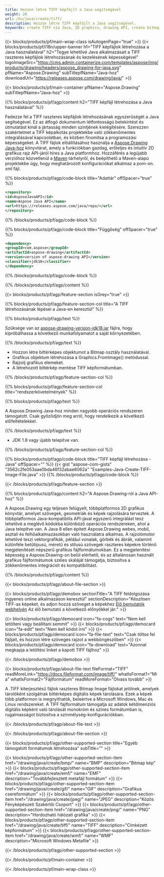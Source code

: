 ```yaml
---
title: Hozzon létre TIFF képfájlt a Java segítségével
weight: 20
url: /hu/java/create/tiff/
description: Hozzon létre TIFF képfájlt a Java segítségével.
keywords: create TIFF via Java, 2D graphics, drawing API, create bitmap in Java, Drawing Java-hoz, save bitmap, save TIFF image, cross-platform 2D graphic library, Bitmap class, vector graphics drawing, draw text, rendering raster images, TIFF image file
---
```


{{< blocks/products/pf/main-wrap-class isAutogenPage="true" >}}
{{< blocks/products/pf/i18n/upper-banner h1="TIFF képfájlok létrehozása a Java használatával" h2="Tegye lehetővé Java alkalmazásait a TIFF raszteres képfájlok létrehozásának és kezelésének képességével" logoImageSrc="https://cms.admin.containerize.com/templates/aspose/img/products/drawing/headers/aspose_drawing-for-java.svg" pfName="Aspose.Drawing" subTitlepfName="Java-hoz" downloadUrl="https://releases.aspose.com/drawing/java/" >}}

{{< blocks/products/pf/main-container pfName="Aspose.Drawing" subTitlepfName="Java-hoz" >}}


{{% blocks/products/pf/agp/content h2="TIFF képfájl létrehozása a Java használatával" %}}

Fedezze fel a TIFF raszteres képfájlok létrehozásának egyszerűségét a Java segítségével. Ez az átfogó dokumentum létfontosságú betekintést és útmutatást kínál a jártasság minden szintjének kielégítésére. Szerezzen szakértelmet a TIFF képalkotás projektekbe való zökkenőmentes integrálásával kapcsolatban, és közben finomítsa a programozási képességeket. A TIFF fájlok előállításához használja a [Aspose.Drawing Java-hoz](https://products.aspose.com/drawing/java) könyvtárat, amely a funkciókban gazdag, erőteljes és intuitív 2D grafikus rajz API-járól híres a Java platformhoz. Hozzáférés a legújabb verzióhoz közvetlenül a [Maven](https://releases.aspose.com/java/repo/com/aspose/aspose-drawing/) tárhelyről, és beépíthető a Maven-alapú projektekbe úgy, hogy meghatározott konfigurációkat alkalmaz a pom-on. xml fájl.

{{% blocks/products/pf/agp/code-block title="Adattár" offSpacer="true" %}}

```xml
<repository>
<id>AsposeJavaAPI</id>
<name>Aspose Java API</name>
<url>https://releases.aspose.com/java/repo/</url>
</repository>
```

{{% /blocks/products/pf/agp/code-block %}}

{{% blocks/products/pf/agp/code-block title="Függőség" offSpacer="true" %}}

```xml
<dependency>
<groupId>com.aspose</groupId>
<artifactId>aspose-drawing</artifactId>
<version>version of aspose-drawing API</version>
<classifier>jdk18</classifier>
</dependency>
```

{{% /blocks/products/pf/agp/code-block %}}

{{% /blocks/products/pf/agp/content %}}


{{< blocks/products/pf/agp/feature-section isGrey="true" >}}

{{% blocks/products/pf/agp/feature-section-col title="A TIFF létrehozásának lépései a Java-en keresztül" %}}

{{% blocks/products/pf/agp/text %}}

Szüksége van az [aspose-drawing-version-jdk18.jar](https://releases.aspose.com/drawing/java/) fájlra, hogy kipróbálhassa a következő munkafolyamatot a saját környezetében.

{{% /blocks/products/pf/agp/text %}}

+ Hozzon létre bittérképes objektumot a Bitmap osztály használatával.
+ Grafikus objektum létrehozása a Graphics.FromImage() metódussal.
+ Rajzolj grafikus elemeket.
+ A létrehozott bittérkép mentése TIFF képformátumban.

{{% /blocks/products/pf/agp/feature-section-col %}}

{{% blocks/products/pf/agp/feature-section-col title="rendszerkövetelmények" %}}

{{% blocks/products/pf/agp/text %}}

A Aspose.Drawing Java-hoz minden nagyobb operációs rendszeren támogatott. Csak győződjön meg arról, hogy rendelkezik a következő előfeltételekkel.

{{% /blocks/products/pf/agp/text %}}

- JDK 1.8 vagy újabb telepítve van.

{{% /blocks/products/pf/agp/feature-section-col %}}

{{% blocks/products/pf/agp/code-block title="TIFF képfájl létrehozása - Java" offSpacer="" %}}
{{< gist "aspose-com-gists" "3562c2fe053aae0bda46f32abae6062a" "Examples-Java-Create-TIFF-Image-File.java" >}}
{{% /blocks/products/pf/agp/code-block %}}

{{< /blocks/products/pf/agp/feature-section >}}


<!-- aboutfile Starts -->

{{% blocks/products/pf/agp/content h2="A Aspose.Drawing-ról a Java API-hoz" %}}

A Aspose.Drawing egy teljesen felügyelt, többplatformos 2D grafikus könyvtár, amelyet szövegek, geometriák és képek rajzolására terveztek. A többplatformos Java-kompatibilis API-jával egyszerű integrálást tesz lehetővé a meglévő kódokba különböző operációs rendszereken, ahol a Java telepítve van. A Java 8 ellen épített Aspose.Drawing webes, mobil, asztali és felhőalkalmazásokban való használatra alkalmas. A rajzolómotor lehetővé teszi vektorgrafikák, például vonalak, görbék és ábrák, valamint különféle betűtípusú, méretű és stílusú szövegek raszteres képekre történő megjelenítését népszerű grafikus fájlformátumokban. Ez a megjelenítési képesség a Aspose.Drawing-on belül elérhető, és az általánosan használt grafikus fájlformátumok széles skáláját támogatja, biztosítva a zökkenőmentes integrációt és kompatibilitást.

{{% /blocks/products/pf/agp/content %}}


{{< blocks/products/pf/agp/about-file-section >}}

{{< blocks/products/pf/agp/demobox sectionTitle="A TIFF feldolgozása ingyenes online alkalmazáson keresztül" sectionDescription="Készítsen TIFF-as képeket, és adjon hozzá szöveget a képekhez [Élő bemutatók webhelyén](https://products.aspose.app/drawing) Az élő bemutató a következő előnyökkel jár:" >}}

{{< blocks/products/pf/agp/democard icon="fa-cogs" text="Nem kell letölteni vagy beállítani semmit" >}}
{{< blocks/products/pf/agp/democard icon="fa-edit" text="Nem kell kódot írni" >}}
{{< blocks/products/pf/agp/democard icon="fa-file-text" text="Csak töltse fel fájljait, és hozzon létre szöveges rajzot a webböngészőben" >}}
{{< blocks/products/pf/agp/democard icon="fa-download" text="Azonnal megkapja a letöltési linket a kapott TIFF fájlhoz" >}}

{{< /blocks/products/pf/agp/demobox >}}

{{< blocks/products/pf/agp/about-file-text fileFormat="TIFF" readMoreLink="https://docs.fileformat.com/image/tiff/" whatIsFormat1="Mi a" whatIsFormat2="Fájlformátum" readMoreFormat="Olvass tovább" >}}

A .TIFF kiterjesztésű fájlok raszteres Bitmap Image fájlokat jelölnek, amelyek tárolóként szolgálnak bittérképes digitális képek tárolására. Ezek a képek több platformon is megnyithatók, beleértve a Microsoft Windows, Mac és Linux rendszereket. A TIFF fájlformátum támogatja az adatok kétdimenziós digitális képként való tárolását monokróm és színes formátumban is, rugalmasságot biztosítva a színmélység-konfigurációkban.

{{< /blocks/products/pf/agp/about-file-text >}}

{{< /blocks/products/pf/agp/about-file-section >}}

<!-- aboutfile Ends -->


{{< blocks/products/pf/agp/other-supported-section title="Egyéb támogatott formátumok létrehozása" subTitle="" >}}

{{< blocks/products/pf/agp/other-supported-section-item href="/drawing/java/create/bmp/" name="BMP" description="Bitmap kép" >}}
{{< blocks/products/pf/agp/other-supported-section-item href="/drawing/java/create/emf/" name="EMF" description="Továbbfejlesztett metafájl formátum" >}}
{{< blocks/products/pf/agp/other-supported-section-item href="/drawing/java/create/gif/" name="GIF" description="Grafikus csereformátum" >}}
{{< blocks/products/pf/agp/other-supported-section-item href="/drawing/java/create/jpeg/" name="JPEG" description="Közös Fényképészeti Szakértői Csoport" >}}
{{< blocks/products/pf/agp/other-supported-section-item href="/drawing/java/create/png/" name="PNG" description="Hordozható hálózati grafika" >}}
{{< blocks/products/pf/agp/other-supported-section-item href="/drawing/java/create/tiff/" name="TIFF" description="Címkézett képformátum" >}}
{{< blocks/products/pf/agp/other-supported-section-item href="/drawing/java/create/wmf/" name="WMF" description="Microsoft Windows Metafile" >}}


{{< /blocks/products/pf/agp/other-supported-section >}}

{{< /blocks/products/pf/main-container >}}

{{< /blocks/products/pf/main-wrap-class >}}
